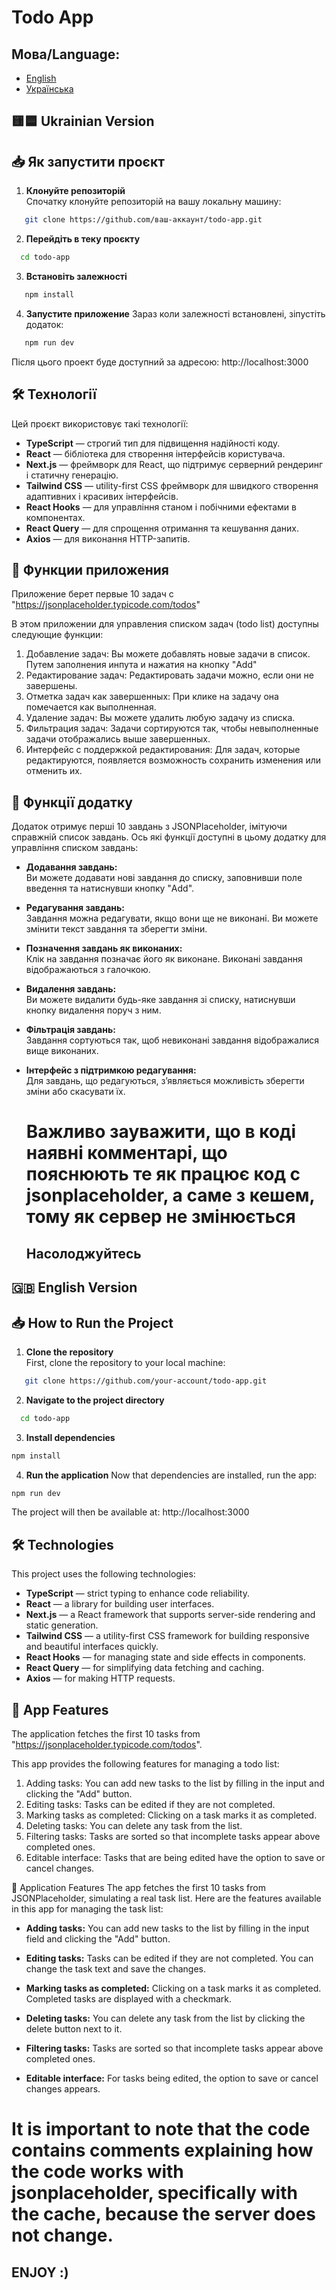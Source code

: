 # Todo App

## Мова/Language:

- [English](#english)
- [Українська](#ukrainian)

## <a name="ukrainian"></a> 🟨🟦 Ukrainian Version

## 📥 Як запустити проєкт

1. **Клонуйте репозиторій**  
   Спочатку клонуйте репозиторій на вашу локальну машину:

```bash
   git clone https://github.com/ваш-аккаунт/todo-app.git
```

2. **Перейдіть в теку проєкту**

```bash
  cd todo-app
```

3. **Встановіть залежності**

```bash
   npm install
```

4. **Запустите приложение**
   Зараз коли залежності встановлені, зіпустіть додаток:

```bash
   npm run dev
```

Після цього проект буде доступний за адресою: http://localhost:3000

## 🛠 Технології

Цей проєкт використовує такі технології:

- **TypeScript** — строгий тип для підвищення надійності коду.
- **React** — бібліотека для створення інтерфейсів користувача.
- **Next.js** — фреймворк для React, що підтримує серверний рендеринг і статичну генерацію.
- **Tailwind CSS** — utility-first CSS фреймворк для швидкого створення адаптивних і красивих інтерфейсів.
- **React Hooks** — для управління станом і побічними ефектами в компонентах.
- **React Query** — для спрощення отримання та кешування даних.
- **Axios** — для виконання HTTP-запитів.

## 🚀 Функции приложения

Приложение берет первые 10 задач с "https://jsonplaceholder.typicode.com/todos"

В этом приложении для управления списком задач (todo list) доступны следующие функции:

1. Добавление задач: Вы можете добавлять новые задачи в список. Путем заполнения инпута и нажатия на кнопку "Add"
2. Редактирование задач: Редактировать задачи можно, если они не завершены.
3. Отметка задач как завершенных: При клике на задачу она помечается как выполненная.
4. Удаление задач: Вы можете удалить любую задачу из списка.
5. Фильтрация задач: Задачи сортируются так, чтобы невыполненные задачи отображались выше завершенных.
6. Интерфейс с поддержкой редактирования: Для задач, которые редактируются, появляется возможность сохранить изменения или отменить их.

## 🚀 Функції додатку

Додаток отримує перші 10 завдань з JSONPlaceholder, імітуючи справжній список завдань. Ось які функції доступні в цьому додатку для управління списком завдань:

- **Додавання завдань:**  
  Ви можете додавати нові завдання до списку, заповнивши поле введення та натиснувши кнопку "Add".

- **Редагування завдань:**  
  Завдання можна редагувати, якщо вони ще не виконані. Ви можете змінити текст завдання та зберегти зміни.

- **Позначення завдань як виконаних:**  
  Клік на завдання позначає його як виконане. Виконані завдання відображаються з галочкою.

- **Видалення завдань:**  
  Ви можете видалити будь-яке завдання зі списку, натиснувши кнопку видалення поруч з ним.

- **Фільтрація завдань:**  
  Завдання сортуються так, щоб невиконані завдання відображалися вище виконаних.

- **Інтерфейс з підтримкою редагування:**  
  Для завдань, що редагуються, з’являється можливість зберегти зміни або скасувати їх.

  # Важливо зауважити, що в коді наявні комментарі, що пояснюють те як працює код с jsonplaceholder, а саме з кешем, тому як сервер не змінюється

  ## Насолоджуйтесь

## <a name="english"></a> 🇬🇧 English Version

## 📥 How to Run the Project

1. **Clone the repository**  
   First, clone the repository to your local machine:

```bash
   git clone https://github.com/your-account/todo-app.git
```

2. **Navigate to the project directory**

```bash
  cd todo-app
```

3. **Install dependencies**

```bash
npm install
```

4. **Run the application**
   Now that dependencies are installed, run the app:

```bash
npm run dev
```

The project will then be available at: http://localhost:3000

## 🛠 Technologies

This project uses the following technologies:

- **TypeScript** — strict typing to enhance code reliability.
- **React** — a library for building user interfaces.
- **Next.js** — a React framework that supports server-side rendering and static generation.
- **Tailwind CSS** — a utility-first CSS framework for building responsive and beautiful interfaces quickly.
- **React Hooks** — for managing state and side effects in components.
- **React Query** — for simplifying data fetching and caching.
- **Axios** — for making HTTP requests.

## 🚀 App Features

The application fetches the first 10 tasks from "https://jsonplaceholder.typicode.com/todos".

This app provides the following features for managing a todo list:

1. Adding tasks: You can add new tasks to the list by filling in the input and clicking the "Add" button.
2. Editing tasks: Tasks can be edited if they are not completed.
3. Marking tasks as completed: Clicking on a task marks it as completed.
4. Deleting tasks: You can delete any task from the list.
5. Filtering tasks: Tasks are sorted so that incomplete tasks appear above completed ones.
6. Editable interface: Tasks that are being edited have the option to save or cancel changes.

🚀 Application Features
The app fetches the first 10 tasks from JSONPlaceholder, simulating a real task list. Here are the features available in this app for managing the task list:

- **Adding tasks:**
  You can add new tasks to the list by filling in the input field and clicking the "Add" button.

- **Editing tasks:**
  Tasks can be edited if they are not completed. You can change the task text and save the changes.

- **Marking tasks as completed:**
  Clicking on a task marks it as completed. Completed tasks are displayed with a checkmark.

- **Deleting tasks:**
  You can delete any task from the list by clicking the delete button next to it.

- **Filtering tasks:**
  Tasks are sorted so that incomplete tasks appear above completed ones.

- **Editable interface:**
  For tasks being edited, the option to save or cancel changes appears.

# It is important to note that the code contains comments explaining how the code works with jsonplaceholder, specifically with the cache, because the server does not change.

## ENJOY :)
